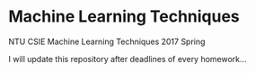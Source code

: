 # Machine Learning Techniques
NTU CSIE Machine Learning Techniques 2017 Spring

I will update this repository after deadlines of every homework...
